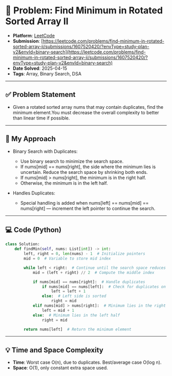 # 🧮 Problem: Find Minimum in Rotated Sorted Array II

- **Platform**: [LeetCode](https://leetcode.com/problems/find-minimum-in-rotated-sorted-array-ii/description/?envType=study-plan-v2&envId=binary-search)
- **Submission**: [https://leetcode.com/problems/find-minimum-in-rotated-sorted-array-ii/submissions/1607520420/?envType=study-plan-v2&envId=binary-search](https://leetcode.com/problems/find-minimum-in-rotated-sorted-array-ii/submissions/1607520420/?envType=study-plan-v2&envId=binary-search)
- **Date Solved**: 2025-04-15
- **Tags**: Array, Binary Search, DSA

---

## ✅ Problem Statement
- Given a rotated sorted array nums that may contain duplicates, find the minimum element.You must decrease the overall complexity to better than linear time if possible.

---

## 🚀 My Approach
- Binary Search with Duplicates:
  - Use binary search to minimize the search space.
  - If nums[mid] == nums[right], the side where the minimum lies is uncertain. Reduce the search space by shrinking both ends.
  - If nums[mid] > nums[right], the minimum is in the right half.
  - Otherwise, the minimum is in the left half.

- Handles Duplicates:

  - Special handling is added when nums[left] == nums[mid] == nums[right] — increment the left pointer to continue the search.



---

## 💻 Code (Python)

```python
class Solution:
    def findMin(self, nums: List[int]) -> int:
        left, right = 0, len(nums) - 1  # Initialize pointers
        mid = 0  # Variable to store mid index

        while left < right:  # Continue until the search space reduces to one element
            mid = (left + right) // 2  # Compute the middle index

            if nums[mid] == nums[right]:  # Handle duplicates
                if nums[mid] == nums[left]:  # Check for duplicates on both sides
                    left = left + 1
                else:  # Left side is sorted
                    right = mid
            elif nums[mid] > nums[right]:  # Minimum lies in the right half
                left = mid + 1
            else:  # Minimum lies in the left half
                right = mid

        return nums[left]  # Return the minimum element

```

---

## 💡 Time and Space Complexity
- **Time**: Worst case O(n), due to duplicates. Best/average case O(log n).
- **Space**: O(1), only constant extra space used.
